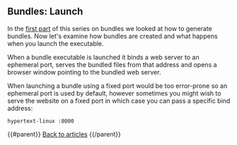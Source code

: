 ## Bundles: Launch

In the [first part](../bundles-introduction/) of this series on bundles we looked at how to generate bundles. Now let's examine how bundles are created and what happens when you launch the executable.

When a bundle executable is launched it binds a web server to an ephemeral port, serves the bundled files from that address and opens a browser window pointing to the bundled web server.

When launching a bundle using a fixed port would be too error-prone so an ephemeral port is used by default, however sometimes you might wish to serve the website on a fixed port in which case you can pass a specific bind address:

```
hypertext-linux :8000
```

{{#parent}}
[Back to articles]({{href}})
{{/parent}}
